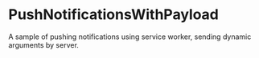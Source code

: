 # PushNotificationsWithPayload
A sample of pushing notifications using service worker, sending dynamic arguments by server. 
